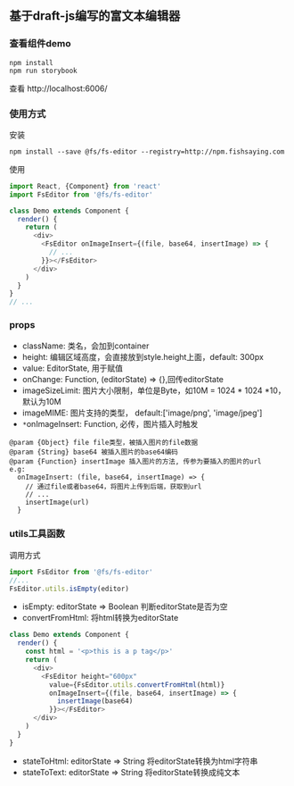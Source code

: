 ## 基于draft-js编写的富文本编辑器

### 查看组件demo
```
npm install
npm run storybook
```
查看 http://localhost:6006/

### 使用方式
安装
```
npm install --save @fs/fs-editor --registry=http://npm.fishsaying.com
```
使用
```javascript
import React, {Component} from 'react'
import FsEditor from '@fs/fs-editor'

class Demo extends Component {
  render() {
    return (
      <div>
        <FsEditor onImageInsert={(file, base64, insertImage) => {
          // ...
        }}></FsEditor>
      </div>
    )
  }
}
// ...
```

### props
* className: 类名，会加到container
* height: 编辑区域高度，会直接放到style.height上面，default: 300px
* value: EditorState, 用于赋值
* onChange: Function, (editorState) => {},回传editorState
* imageSizeLimit: 图片大小限制，单位是Byte，如10M = 1024 * 1024 *10，默认为10M
* imageMIME: 图片支持的类型， default:['image/png', 'image/jpeg']
* `*`onImageInsert: Function, 必传，图片插入时触发
```
@param {Object} file file类型，被插入图片的file数据 
@param {String} base64 被插入图片的base64编码
@param {Function} insertImage 插入图片的方法, 传参为要插入的图片的url
e.g: 
  onImageInsert: (file, base64, insertImage) => {
    // 通过file或者base64，将图片上传到后端，获取到url
    // ...
    insertImage(url)
  }
```
### utils工具函数
调用方式
```javascript
import FsEditor from '@fs/fs-editor'
//...
FsEditor.utils.isEmpty(editor)
```
* isEmpty: editorState => Boolean 判断editorState是否为空
* convertFromHtml: 将html转换为editorState
```javascript
class Demo extends Component {
  render() {
    const html = '<p>this is a p tag</p>'
    return (
      <div>
        <FsEditor height="600px"
          value={FsEditor.utils.convertFromHtml(html)}
          onImageInsert={(file, base64, insertImage) => {
            insertImage(base64)
          }}></FsEditor>
      </div>
    )
  }
}
```

* stateToHtml: editorState => String 将editorState转换为html字符串
* stateToText: editorState => String 将editorState转换成纯文本

